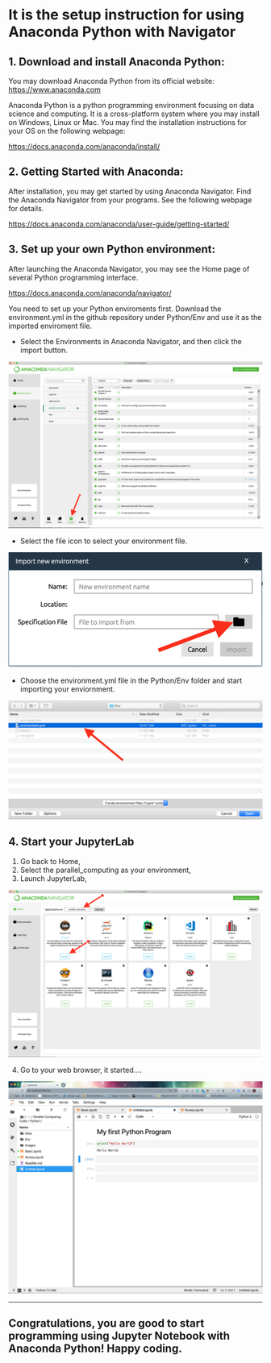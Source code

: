 # It is the setup instruction for using Anaconda Python with Navigator

## 1. Download and install Anaconda Python:
   
You may download Anaconda Python from its official website: https://www.anaconda.com

Anaconda Python is a python programming environment focusing on data science and computing. It is a cross-platform system where you may install on Windows, Linux or Mac. You may find the installation instructions for your OS on the following webpage: 
   
https://docs.anaconda.com/anaconda/install/

## 2. Getting Started with Anaconda:

After installation, you may get started by using Anaconda Navigator. Find the Anaconda Navigator from your programs. See the following webpage for details. 

https://docs.anaconda.com/anaconda/user-guide/getting-started/

## 3. Set up your own Python environment:

After launching the Anaconda Navigator, you may see the Home page of several Python programming interface. 

https://docs.anaconda.com/anaconda/navigator/

You need to set up your Python enviroments first. Download the environment.yml in the github repository under Python/Env and use it as the imported enviroment file. 

- Select the Environments in Anaconda Navigator, and then click the import button.

![Navigator](Env/navigator.png)

- Select the file icon to select your environment file.

![Navigator](Env/import.png)

- Choose the environment.yml file in the Python/Env folder and start importing your enviornment.

![Navigator](Env/env-selection.png)

## 4. Start your JupyterLab

1. Go back to Home,
2. Select the parallel_computing as your environment,
3. Launch JupyterLab,

![Navigator](Env/launch.png)

4. Go to your web browser, it started....

![Navigator](Env/Jupyter.png)

--------

## Congratulations, you are good to start programming using Jupyter Notebook with Anaconda Python! Happy coding.



